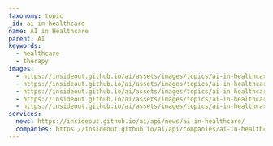 ```yaml
---
taxonomy: topic
_id: ai-in-healthcare
name: AI in Healthcare
parent: AI
keywords:
  - healthcare
  - therapy
images:
  - https://insideout.github.io/ai/assets/images/topics/ai-in-healthcare.jpg
  - https://insideout.github.io/ai/assets/images/topics/ai-in-healthcare-2.jpg
  - https://insideout.github.io/ai/assets/images/topics/ai-in-healthcare-3.jpg
  - https://insideout.github.io/ai/assets/images/topics/ai-in-healthcare-4.jpg
  - https://insideout.github.io/ai/assets/images/topics/ai-in-healthcare-5.jpg
services:
  news: https://insideout.github.io/ai/api/news/ai-in-healthcare/
  companies: https://insideout.github.io/ai/api/companies/ai-in-healthcare/
---
```

